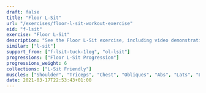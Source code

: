 ```yaml
---
draft: false
title: "Floor L-Sit"
url: "/exercises/floor-l-sit-workout-exercise"
eid: "f-lsit"
exercise: "Floor L-Sit"
description: "See the Floor L-Sit exercise, including video demonstration, instructions on how-to perform, benefits, activated body parts and related exercises."
similar: ["l-sit"]
support_from: ["f-lsit-tuck-1leg", "ol-lsit"]
progressions: ["Floor L-Sit Progression"]
progressions_weight: 6
collections: ["L-Sit Friendly"]
muscles: ["Shoulder", "Triceps", "Chest", "Obliques", "Abs", "Lats", "Lowerback", "Hip Flexor", "Quads"]
date: 2021-03-17T22:53:43+01:00
---
```

